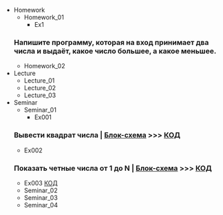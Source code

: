 - Homework
  - Homework_01
    - Ex1
  ### Напишите программу, которая на вход принимает два числа и выдаёт, какое число большее, а какое меньшее.
  - Homework_02
- Lecture
  - Lecture_01
  - Lecture_02
  - Lecture_03
- Seminar
  - Seminar_01
    - Ex001
  ### Вывести квадрат числа | [Блок-схема](Seminar/Seminar_01/Ex001/diagramEx001.drawio.png) >>> [КОД](Seminar/Seminar_01/Ex001/Program.cs)
  - Ex002
  ### Показать четные числа от 1 до N | [Блок-схема](Seminar/Seminar_01/Ex002/diagramEx002.drawio.png) >>> [КОД](Seminar/Seminar_01/Ex002/Program.cs)
  - Ex003 [КОД](Seminar/Seminar_01/Ex003/Program.cs)
  - Seminar_02
  - Seminar_03
  - Seminar_04

